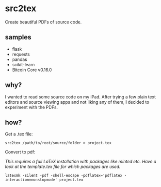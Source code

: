 
# src2tex

Create beautiful PDFs of source code.

## samples

* flask
* requests
* pandas
* scikit-learn
* Bitcoin Core v0.16.0

## why?

I wanted to read some source code on my iPad. After trying a few plain text editors and source viewing apps and not liking any of them, I decided to experiment with the PDFs.

## how?

Get a .tex file: 

`src2tex /path/to/root/source/folder > project.tex`

Convert to pdf:

_This requires a full LaTeX installation with packages like minted etc. Have a look at the template.tex file for which packages are used._

`latexmk -silent -pdf -shell-escape -pdflatex='pdflatex -interaction=nonstopmode' project.tex`
